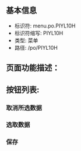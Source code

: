 
## 基本信息

- 标识符: menu.po.PIYL10H
- 标识符缩写: PIYL10H
- 类型: 菜单
- 路径: /po/PIYL10H

## 页面功能描述：





## 按钮列表:


### 取消所选数据



### 选取数据



### 保存


